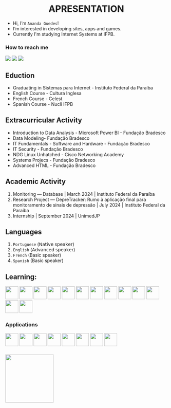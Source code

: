 <h1 align="center">APRESENTATION</h1>


- Hi, I’m `Ananda Guedes`!
- I’m interested in developing sites, apps and games.
- Currently I'm studying Internet Systems at IFPB.

<h3>How to reach me</h3>
<div>
<a href="anandaguedesdoo@gmail.com"><img loading="lazy" src="https://img.shields.io/badge/Gmail-D14836?style=for-the-badge&logo=gmail&logoColor=white" target="_blank"></a>
<a href="https://www.linkedin.com/in/ananda-guedes" target="_blank"><img loading="lazy" src="https://img.shields.io/badge/-LinkedIn-%230077B5?style=for-the-badge&logo=linkedin&logoColor=white" target="_blank"></a> <a href="https://www.instagram.com/agu3des/"><img loading="lazy" src="https://img.shields.io/badge/Instagram-E4405F?style=for-the-badge&logo=instagram&logoColor=white"></a>   
</div>

## Eduction
- Graduating in Sistemas para Internet - Instituto Federal da Paraíba
- English Course - Cultura Inglesa
- French Course - Celest
- Spanish Course - Nucli IFPB

## Extracurricular Activity 
- Introduction to Data Analysis - Microsoft Power BI - Fundação Bradesco
- Data Modeling- Fundação Bradesco
- IT Fundamentals - Software and Hardware -  Fundação Bradesco
- IT Security - Fundação Bradesco
- NDG Linux Unhatched - Cisco Networking Academy
- Systems Projecs - Fundação Bradesco
- Advanced HTML -  Fundação Bradesco

## Academic Activity
1. Monitoring — Database | March 2024 | Instituto Federal da Paraíba
2. Research Project — DepreTracker: Rumo à aplicação final para monitoramento de sinais de depressão | July 2024 | Instituto Federal da Paraíba
3. Internship | September 2024 | UnimedJP

## Languages
1. `Portuguese` (𝖭𝖺𝗍𝗂𝗏𝖾 𝗌𝗉𝖾𝖺𝗄𝖾𝗋)
2. `English` (𝖠𝖽𝗏𝖺𝗇𝖼𝖾𝖽 𝗌𝗉𝖾𝖺𝗄𝖾𝗋)
3. `French` (Basic speaker)
4. `Spanish` (Basic speaker)

## Learning:

<div>
    <img loading="lazy" src="https://cdn.jsdelivr.net/gh/devicons/devicon/icons/python/python-original.svg" width="40" height="40"/> 
    <img loading="lazy" src="https://cdn.jsdelivr.net/gh/devicons/devicon@latest/icons/numpy/numpy-original.svg" width="40" height="40"/>
    <img loading="lazy" src="https://cdn.jsdelivr.net/gh/devicons/devicon@latest/icons/jupyter/jupyter-original-wordmark.svg" width="40" height="40"/>
    <img loading="lazy" src="https://cdn.jsdelivr.net/gh/devicons/devicon@latest/icons/java/java-original.svg"  width="40" height="40"/>
    <img loading="lazy" src="https://cdn.jsdelivr.net/gh/devicons/devicon@latest/icons/supabase/supabase-original-wordmark.svg" width="40" height="40"/>
    <img loading="lazy" src="https://cdn.jsdelivr.net/gh/devicons/devicon/icons/html5/html5-original.svg" width="40" height="40"/> 
    <img loading="lazy" src="https://cdn.jsdelivr.net/gh/devicons/devicon/icons/css3/css3-original.svg" width="40" height="40"/> 
    <img loading="lazy" src="https://cdn.jsdelivr.net/gh/devicons/devicon@latest/icons/tailwindcss/tailwindcss-original.svg" width="40" height="40"/>
    <img loading="lazy" src="https://cdn.jsdelivr.net/gh/devicons/devicon/icons/javascript/javascript-original.svg" width="40" height="40"/> 
    <img loading="lazy" src="https://cdn.jsdelivr.net/gh/devicons/devicon/icons/react/react-original.svg" width="40" height="40"/> 
    <img loading="lazy" src="https://cdn.jsdelivr.net/gh/devicons/devicon@latest/icons/nodejs/nodejs-original.svg" width="40" height="40"/>
    <img loading="lazy" src="https://cdn.jsdelivr.net/gh/devicons/devicon@latest/icons/npm/npm-original-wordmark.svg" width="40" height="40"/>
    <img loading="lazy" src="https://cdn.jsdelivr.net/gh/devicons/devicon@latest/icons/nextjs/nextjs-original.svg" width="40" height="40"/>
</div>

<h3>Applications</h3>
<div>
    <img loading="lazy" src="https://cdn.jsdelivr.net/gh/devicons/devicon/icons/git/git-original.svg" width="40" height="40"/> 
    <img loading="lazy" src="https://cdn.jsdelivr.net/gh/devicons/devicon/icons/vscode/vscode-original.svg" width="40" height="40"/> 
    <img loading="lazy" src="https://cdn.jsdelivr.net/gh/devicons/devicon@latest/icons/eclipse/eclipse-original.svg" width="40" height="40"/>
    <img loading="lazy" src="https://cdn.jsdelivr.net/gh/devicons/devicon@latest/icons/postgresql/postgresql-original-wordmark.svg" width="40" height="40"/>
    <img loading="lazy" src="https://cdn.jsdelivr.net/gh/devicons/devicon@latest/icons/oracle/oracle-original.svg" width="40" height="40"/>
    <img loading="lazy" src="https://cdn.jsdelivr.net/gh/devicons/devicon/icons/figma/figma-original.svg" width="40" height="40"/> 
    <img loading="lazy" src="https://cdn.jsdelivr.net/gh/devicons/devicon/icons/canva/canva-original.svg" width="40" height="40"/> 
    <img loading="lazy" src="https://cdn.jsdelivr.net/gh/devicons/devicon@latest/icons/notion/notion-original.svg" width="40" height="40"/>
</div>

###
<div>
<a href="https://github.com/agu3des">
<img loading="lazy" height="150em" src="https://github-readme-stats.vercel.app/api/top-langs/?username=agu3des&layout=compact&langs_count=7&theme=radical"/>
</div>
